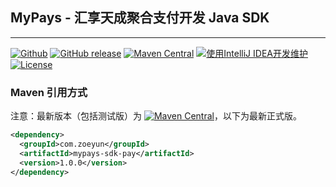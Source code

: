 ## MyPays - 汇享天成聚合支付开发 Java SDK

---------------------------------

[![Github](https://img.shields.io/github/stars/zacat/mypays-sdk?logo=github&style=flat)](https://github.com/zacat/mypays-sdk)
[![GitHub release](https://img.shields.io/github/release/zacat/mypays-sdk.svg)](https://github.com/zacat/mypays-sdk/releases)
[![Maven Central](https://img.shields.io/maven-central/v/com.zoeyun/mypays-sdk.svg)](http://mvnrepository.com/artifact/com.zoeyun/mypays-sdk)
[![使用IntelliJ IDEA开发维护](https://img.shields.io/badge/IntelliJ%20IDEA-提供支持-blue.svg)](https://www.jetbrains.com/?from=mypays-sdk)
[![License](https://img.shields.io/badge/License-Apache%202.0-blue.svg)](https://opensource.org/licenses/Apache-2.0)

### Maven 引用方式
注意：最新版本（包括测试版）为  [![Maven Central](https://img.shields.io/maven-central/v/com.zoeyun/mypays-sdk.svg)](http://mvnrepository.com/artifact/com.zoeyun/mypays-sdk)，以下为最新正式版。

```xml
<dependency>
  <groupId>com.zoeyun</groupId>
  <artifactId>mypays-sdk-pay</artifactId>
  <version>1.0.0</version>
</dependency>
```
